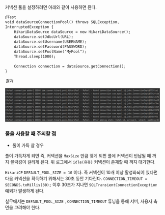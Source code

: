 
커넥션 풀을 설정하려면 아래와 같이 사용하면 된다.

```
@Test  
void dataSourceConnectionPool() throws SQLException, InterruptedException {  
    HikariDataSource dataSource = new HikariDataSource();  
    dataSource.setJdbcUrl(URL);  
    dataSource.setUsername(USERNAME);  
    dataSource.setPassword(PASSWORD);  
    dataSource.setPoolName("MyPool");  
    Thread.sleep(1000);  
  
    Connection connection = dataSource.getConnection();  
}
```


*결과*

![[Pasted image 20231003123712.png]](../images/Pasted%20image%2020231003123712.png)


### 풀을 사용할 때 주의할 점

-  풀이 가득 찰 경우 

풀이 가득차게 되면 즉, 커넥션을 `MaxSize` 만큼 맺게 되면 풀에 커넥션이 반납될 때 까지 블락킹이 걸리게 된다.  위 로그에서 `idle(유휴)` 커넥션이 존재할 때 까지 대기한다.

`HikariCP` `DEFAULT_POOL_SIZE = 10` 이다. 즉 커넥션이 10개 이상 활성화되어 있다면 다음 커넥션을 획득하기 위해서는 30초 동안 기다린다. `CONNECTION_TIMEOUT = SECONDS.toMillis(30);`  이후 30초가 지나면 `SQLTransientConnectionException` 예외가 발생하게 된다. 

실무에서는 `DEFAULT_POOL_SIZE` , `CONNECTION_TIMEOUT` 튜닝을 통해 서버, 사용자 측면을 고려해야 한다.


